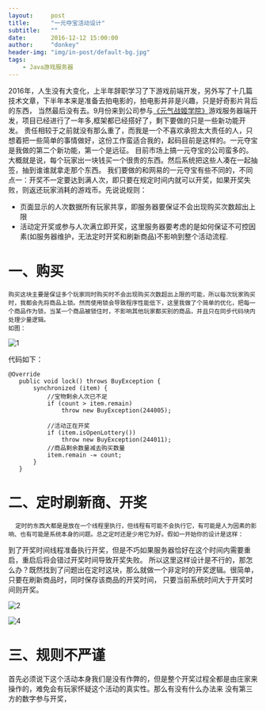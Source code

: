 ```yaml
---
layout:     post
title:      "一元夺宝活动设计"
subtitle:   ""
date:       2016-12-12 15:00:00
author:     "donkey"
header-img: "img/in-post/default-bg.jpg"
tags:
    - Java游戏服务器
---
```



   2016年，人生没有大变化，上半年辞职学习了下游戏前端开发，另外写了十几篇技术文章，下半年本来是准备去拍电影的，拍电影并非是兴趣，只是好奇影片背后的东西，
   当然最后没有去。9月份来到公司参与[《元气战姬学院》](http://ms.163.com/)游戏服务器端开发，项目已经进行了一年多,框架都已经搭好了，剩下要做的只是一些新功能开发。
   责任相较于之前就没有那么重了，而我是一个不喜欢承担太大责任的人，只想着把一些简单的事情做好，这份工作蛮适合我的，起码目前是这样的。一元夺宝是我做的第二个新功能，第一个是远征。
   目前市场上搞一元夺宝的公司蛮多的。大概就是说，每个玩家出一块钱买一个很贵的东西。然后系统把这些人凑在一起抽签，抽到谁谁就拿走那个东西。
   我们要做的和网易的一元夺宝有些不同的，不同点一：开奖不一定要达到满人次，即只要在规定时间内就可以开奖，如果开奖失败，则返还玩家消耗的游戏币。先说说规则：
   * 页面显示的人次数据所有玩家共享，即服务器要保证不会出现购买次数超出上限
   * 活动定开奖或参与人次满立即开奖，这里服务器要考虑的是如何保证不可控因素(如服务器维护，无法定时开奖和刷新商品)不影响到整个活动流程.
   
# 一、购买
    购买这块主要是保证多个玩家同时购买时不会出现购买次数超出上限的可能，所以每次玩家购买时，我都会先将商品上锁。然而使用锁会导致程序性能低下，这里我做了个简单的优化，把每一个商品作为锁，当某一个商品被锁住时，不影响其他玩家都买别的商品，并且只在同步代码块内处理少量逻辑。
    如图：
    
 ![1](http://liulongling.github.io/img/in-post/2016-12/1.jpg)
    
  代码如下：
  
```
@Override  
   public void lock() throws BuyException {  
       synchronized (item) {  
           //宝物剩余人次已不足  
           if (count > item.remain)  
               throw new BuyException(244005);  
  
           //活动正在开奖  
           if (item.isOpenLottery())  
               throw new BuyException(244011);  
           //商品剩余数量减去购买数量  
           item.remain -= count;  
       }  
   }  
```

# 二、定时刷新商、开奖

      定时的东西大都是是放在一个线程里执行，但线程有可能不会执行它，有可能是人为因素的影响、也有可能是系统本身的问题。总之定时还是少用它为好。假如一开始你的设计是这样：
  到了开奖时间线程准备执行开奖，但是不巧如果服务器恰好在这个时间内需要重启，重启后将会错过开奖时间导致开奖失败。
  所以这里这样设计是不行的，那怎么办？既然找到了问题出在定时这块，那么就做一个非定时的开奖逻辑。很简单，只要在刷新商品时，同时保存该商品的开奖时间，
  只要当前系统时间大于开奖时间则开奖。
     
 ![2](http://liulongling.github.io/img/in-post/2016-12/2.jpg)
    
 ![4](http://liulongling.github.io/img/in-post/2016-12/4.jpg)
    
# 三、规则不严谨

   首先必须说下这个活动本身我们是没有作弊的，但是整个开奖过程全都是由庄家来操作的，难免会有玩家怀疑这个活动的真实性。那么有没有什么办法来
   没有第三方的数字参与开奖，